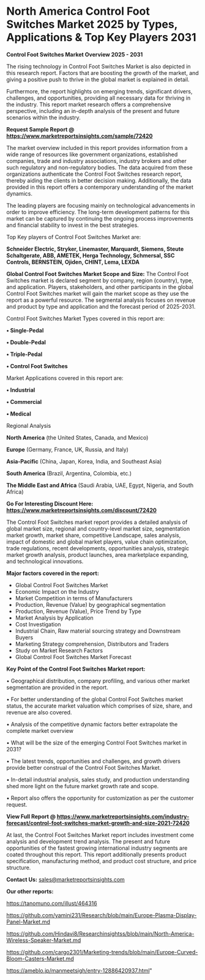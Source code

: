 # North America Control Foot Switches Market 2025 by Types, Applications & Top Key Players 2031

<Strong> Control Foot Switches Market Overview 2025 - 2031</strong>

The rising technology in Control Foot Switches Market is also depicted in this research report. Factors that are boosting the growth of the market, and giving a positive push to thrive in the global market is explained in detail.

Furthermore, the report highlights on emerging trends, significant drivers, challenges, and opportunities, providing all necessary data for thriving in the industry. This report market research offers a comprehensive perspective, including an in-depth analysis of the present and future scenarios within the industry.

<strong>Request Sample Report @ <a href=https://www.marketreportsinsights.com/sample/72420>https://www.marketreportsinsights.com/sample/72420</a></strong>

The market overview included in this report provides information from a wide range of resources like government organizations, established companies, trade and industry associations, industry brokers and other such regulatory and non-regulatory bodies. The data acquired from these organizations authenticate the Control Foot Switches research report, thereby aiding the clients in better decision making. Additionally, the data provided in this report offers a contemporary understanding of the market dynamics.

The leading players are focusing mainly on technological advancements in order to improve efficiency. The long-term development patterns for this market can be captured by continuing the ongoing process improvements and financial stability to invest in the best strategies.

Top Key players of Control Foot Switches Market are:

<strong>Schneider Electric, Stryker, Linemaster, Marquardt, Siemens, Steute Schaltgerate, ABB, AMETEK, Herga Technology, Schmersal, SSC Controls, BERNSTEIN, Ojiden, CHINT, Lema, LEXDA</strong>

<strong><b>Global Control Foot Switches Market Scope and Size:</b></strong>
The Control Foot Switches market is declared segment by company, region (country), type, and application. Players, stakeholders, and other participants in the global Control Foot Switches market will gain the market scope as they use the report as a powerful resource. The segmental analysis focuses on revenue and product by type and application and the forecast period of 2025-2031.

Control Foot Switches Market Types covered in this report are:

<strong>• Single-Pedal

• Double-Pedal

• Triple-Pedal

• Control Foot Switches</strong>

Market Applications covered in this report are:

<strong>• Industrial

• Commercial

• Medical</strong> 

Regional Analysis

<strong>North America</strong> (the United States, Canada, and Mexico)

<strong>Europe</strong> (Germany, France, UK, Russia, and Italy)

<strong>Asia-Pacific</strong> (China, Japan, Korea, India, and Southeast Asia)

<strong>South America</strong> (Brazil, Argentina, Colombia, etc.)

<strong>The Middle East and Africa</strong> (Saudi Arabia, UAE, Egypt, Nigeria, and South Africa)

<strong>Go For Interesting Discount Here: <a href=https://www.marketreportsinsights.com/discount/72420>https://www.marketreportsinsights.com/discount/72420</a></strong>

The Control Foot Switches market report provides a detailed analysis of global market size, regional and country-level market size, segmentation market growth, market share, competitive Landscape, sales analysis, impact of domestic and global market players, value chain optimization, trade regulations, recent developments, opportunities analysis, strategic market growth analysis, product launches, area marketplace expanding, and technological innovations.

<strong><b>Major factors covered in the report:</b></strong>
<ul>
  <li>Global Control Foot Switches Market </li>
  <li>Economic Impact on the Industry</li>
  <li>Market Competition in terms of Manufacturers</li>
  <li>Production, Revenue (Value) by geographical segmentation</li>
  <li>Production, Revenue (Value), Price Trend by Type</li>
  <li>Market Analysis by Application</li>
  <li>Cost Investigation</li>
  <li>Industrial Chain, Raw material sourcing strategy and Downstream Buyers</li>
  <li>Marketing Strategy comprehension, Distributors and Traders</li>
  <li>Study on Market Research Factors</li>
  <li>Global Control Foot Switches Market Forecast</li>
</ul>

<strong><b>Key Point of the Control Foot Switches Market report:</b></strong>

• Geographical distribution, company profiling, and various other market segmentation are provided in the report.

• For better understanding of the global Control Foot Switches market status, the accurate market valuation which comprises of size, share, and revenue are also covered.

• Analysis of the competitive dynamic factors better extrapolate the complete market overview

• What will be the size of the emerging Control Foot Switches market in 2031?

• The latest trends, opportunities and challenges, and growth drivers provide better construal of the Control Foot Switches Market.

• In-detail industrial analysis, sales study, and production understanding shed more light on the future market growth rate and scope.

• Report also offers the opportunity for customization as per the customer request.

<strong><b>View Full Report @ <a href=https://www.marketreportsinsights.com/industry-forecast/control-foot-switches-market-growth-and-size-2021-72420>https://www.marketreportsinsights.com/industry-forecast/control-foot-switches-market-growth-and-size-2021-72420</a></b></strong>


At last, the Control Foot Switches Market report includes investment come analysis and development trend analysis. The present and future opportunities of the fastest growing international industry segments are coated throughout this report. This report additionally presents product specification, manufacturing method, and product cost structure, and price structure.

<strong>Contact Us:</strong>
sales@marketreportsinsights.com

<strong>Our other reports:</strong>

<a href=https://tanomuno.com/illust/464316>https://tanomuno.com/illust/464316</a>

<a href=https://github.com/yamini231/Research/blob/main/Europe-Plasma-Display-Panel-Market.md>https://github.com/yamini231/Research/blob/main/Europe-Plasma-Display-Panel-Market.md</a>

<a href=https://github.com/Hindavi8/Researchinsightss/blob/main/North-America-Wireless-Speaker-Market.md>https://github.com/Hindavi8/Researchinsightss/blob/main/North-America-Wireless-Speaker-Market.md</a>

<a href=https://github.com/cargo2301/Marketing-trends/blob/main/Europe-Curved-Bloom-Casters-Market.md>https://github.com/cargo2301/Marketing-trends/blob/main/Europe-Curved-Bloom-Casters-Market.md</a>

<a href=https://ameblo.jp/manmeetsigh/entry-12886420937.html>https://ameblo.jp/manmeetsigh/entry-12886420937.html</a>"
